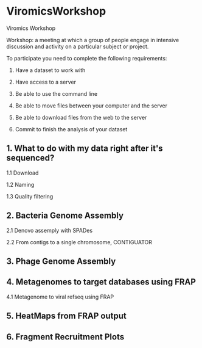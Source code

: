 # ViromicsWorkshop

Viromics Workshop

Workshop: a meeting at which a group of people engage in intensive discussion and activity on a particular subject or project.

To participate you need to complete the following requirements: 

1) Have a dataset to work with 

2) Have access to a server

3) Be able to use the command line

4) Be able to move files between your computer and the server

5) Be able to download files from the web to the server

6) Commit to finish the analysis of your dataset

## 1. What to do with my data right after it's sequenced?

1.1 Download

1.2 Naming

1.3 Quality filtering

## 2. Bacteria Genome Assembly

2.1 Denovo assemply with SPADes

2.2 From contigs to a single chromosome, CONTIGUATOR

## 3. Phage Genome Assembly 

## 4. Metagenomes to target databases using FRAP

4.1 Metagenome to viral refseq using FRAP 

## 5. HeatMaps from FRAP output

## 6. Fragment Recruitment Plots 
